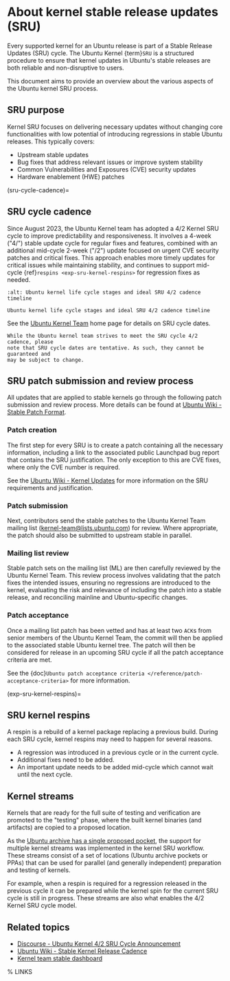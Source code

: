 # About kernel stable release updates (SRU)

Every supported kernel for an Ubuntu release is part of a Stable Release Updates
(SRU) cycle. The Ubuntu Kernel {term}`SRU` is a structured procedure to ensure
that kernel updates in Ubuntu's stable releases are both reliable and
non-disruptive to users.

This document aims to provide an overview about the various aspects of the
Ubuntu kernel SRU process.

## SRU purpose

Kernel SRU focuses on delivering necessary updates without changing core
functionalities with low potential of introducing regressions in stable Ubuntu
releases. This typically covers:

- Upstream stable updates
- Bug fixes that address relevant issues or improve system stability
- Common Vulnerabilities and Exposures (CVE) security updates
- Hardware enablement (HWE) patches

(sru-cycle-cadence)=

## SRU cycle cadence

Since August 2023, the Ubuntu Kernel team has adopted a 4/2 Kernel SRU cycle to
improve predictability and responsiveness. It involves a 4-week ("4/") stable
update cycle for regular fixes and features, combined with an additional
mid-cycle 2-week ("/2") update focused on urgent CVE security patches and
critical fixes. This approach enables more timely updates for critical issues
while maintaining stability, and continues to support mid-cycle
{ref}`respins <exp-sru-kernel-respins>` for regression fixes as needed.

```{figure} /_images/exp-kernel-sru-life cycle-stages.svg
:alt: Ubuntu kernel life cycle stages and ideal SRU 4/2 cadence timeline

Ubuntu kernel life cycle stages and ideal SRU 4/2 cadence timeline
```

See the [Ubuntu Kernel Team] home page for details on SRU cycle dates.

```{important}
While the Ubuntu kernel team strives to meet the SRU cycle 4/2 cadence, please
note that SRU cycle dates are tentative. As such, they cannot be guaranteed and
may be subject to change.
```

## SRU patch submission and review process

All updates that are applied to stable kernels go through the following patch
submission and review process. More details can be found at [Ubuntu Wiki -
Stable Patch Format].

### Patch creation

The first step for every SRU is to create a patch containing all the necessary
information, including a link to the associated public Launchpad bug report that
contains the SRU justification.
The only exception to this are CVE fixes, where only the CVE number is required.

See the [Ubuntu Wiki - Kernel Updates] for more information on the SRU
requirements and justification.

### Patch submission

Next, contributors send the stable patches to the Ubuntu Kernel Team mailing
list (kernel-team@lists.ubuntu.com) for review.
Where appropriate, the patch should also be submitted to upstream stable in
parallel.

### Mailing list review

Stable patch sets on the mailing list (ML) are then carefully reviewed by the
Ubuntu Kernel Team.
This review process involves validating that the patch fixes the intended
issues, ensuring no regressions are introduced to the kernel, evaluating the
risk and relevance of including the patch into a stable release, and
reconciling mainline and Ubuntu-specific changes.

### Patch acceptance

Once a mailing list patch has been vetted and has at least two `ACK`s from
senior members of the Ubuntu Kernel Team, the commit will then be applied to the
associated stable Ubuntu kernel tree.
The patch will then be considered for release in an upcoming SRU cycle if all
the patch acceptance criteria are met.

See the {doc}`Ubuntu patch acceptance criteria </reference/patch-acceptance-criteria>`
for more information.

(exp-sru-kernel-respins)=
## SRU kernel respins

A respin is a rebuild of a kernel package replacing a previous build. During
each SRU cycle, kernel respins may need to happen for several reasons.

- A regression was introduced in a previous cycle or in the current cycle.
- Additional fixes need to be added.
- An important update needs to be added mid-cycle which cannot wait until the
next cycle.

## Kernel streams

Kernels that are ready for the full suite of testing and verification are
promoted to the "testing" phase, where the built kernel binaries (and artifacts)
are copied to a proposed location.

As the [Ubuntu archive has a single proposed pocket], the support for multiple
kernel streams was implemented in the kernel SRU workflow.
These streams consist of a set of locations (Ubuntu archive pockets or PPAs)
that can be used for parallel (and generally independent) preparation and
testing of kernels.

For example, when a respin is required for a regression released in the previous
cycle it can be prepared while the kernel spin for the current SRU cycle is
still in progress. These streams are also what enables the 4/2 Kernel SRU cycle
model.

## Related topics

- [Discourse - Ubuntu Kernel 4/2 SRU Cycle Announcement]
- [Ubuntu Wiki - Stable Kernel Release Cadence]
- [Kernel team stable dashboard]

% LINKS

[Ubuntu Kernel Team]: https://kernel.ubuntu.com/
[Ubuntu Wiki - Stable Patch Format]: https://wiki.ubuntu.com/Kernel/Dev/StablePatchFormat
[Ubuntu Wiki - Kernel Updates]: https://wiki.ubuntu.com/KernelTeam/KernelUpdates
[Ubuntu archive has a single proposed pocket]: https://canonical-ubuntu-packaging-guide.readthedocs-hosted.com/en/latest/explanation/archive/#archivepockets
[Discourse - Ubuntu Kernel 4/2 SRU Cycle Announcement]: https://discourse.ubuntu.com/t/ubuntu-kernel-4-2-sru-cycle-announcement/37478
[Ubuntu Wiki - Stable Kernel Release Cadence]: https://wiki.ubuntu.com/Kernel/StableReleaseCadence
[Kernel team stable dashboard]: https://kernel.ubuntu.com/reports/kernel-stable-board/
